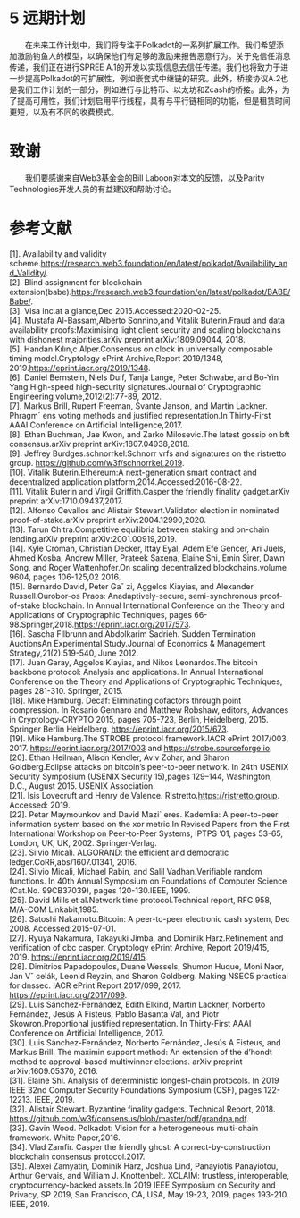 # 5 远期计划    
&emsp;&emsp;在未来工作计划中，我们将专注于Polkadot的一系列扩展工作。我们希望添加激励钓鱼人的模型，以确保他们有足够的激励来报告恶意行为。关于免信任消息传递，我们正在进行SPREE A.1的开发以实现信息去信任传递。我们也将致力于进一步提高Polkadot的可扩展性，例如嵌套式中继链的研究。此外，桥接协议A.2也是我们工作计划的一部分，例如进行与比特币、以太坊和Zcash的桥接。此外，为了提高可用性，我们计划启用平行线程，具有与平行链相同的功能，但是租赁时间更短，以及有不同的收费模式。  
# 致谢   
&emsp;&emsp;我们要感谢来自Web3基金会的Bill Laboon对本文的反馈，以及Parity Technologies开发人员的有益建议和帮助讨论。 
# 参考文献  
[1].	Availability and validity scheme.https://research.web3.foundation/en/latest/polkadot/Availability_and_Validity/.  
[2].	Blind assignment for blockchain extension(babe).https://research.web3.foundation/en/latest/polkadot/BABE/Babe/.  
[3].	Visa inc.at a glance,Dec 2015.Accessed:2020-02-25.  
[4].	Mustafa Al-Bassam,Alberto Sonnino,and Vitalik Buterin.Fraud and data availability proofs:Maximising light client security and scaling blockchains with dishonest majorities.arXiv preprint arXiv:1809.09044, 2018.  
[5].	Handan Kılın¸c Alper.Consensus on clock in universally composable timing model.Cryptology ePrint Archive,Report 2019/1348, 2019.https://eprint.iacr.org/2019/1348.  
[6].	Daniel Bernstein, Niels Duif, Tanja Lange, Peter Schwabe, and Bo-Yin Yang.High-speed high-security signatures.Journal of Cryptographic Engineering volume,2012(2):77-89, 2012.  
[7].	Markus Brill, Rupert Freeman, Svante Janson, and Martin Lackner. Phragm´ ens voting methods and justified representation.In Thirty-First AAAI Conference on Artificial Intelligence,2017.  
[8].	Ethan Buchman, Jae Kwon, and Zarko Milosevic.The latest gossip on bft consensus.arXiv preprint arXiv:1807.04938,2018.  
[9].	Jeffrey Burdges.schnorrkel:Schnorr vrfs and signatures on the ristretto group. https://github.com/w3f/schnorrkel,2019.  
[10].	Vitalik Buterin.Ethereum:A next-generation smart contract and decentralized application platform,2014.Accessed:2016-08-22.  
[11].	Vitalik Buterin and Virgil Griffith.Casper the friendly finality gadget.arXiv preprint arXiv:1710.09437,2017.  
[12].	Alfonso Cevallos and Alistair Stewart.Validator election in nominated proof-of-stake.arXiv preprint arXiv:2004.12990,2020.  
[13].	Tarun Chitra.Competitive equilibria between staking and on-chain lending.arXiv preprint arXiv:2001.00919,2019.  
[14].	Kyle Croman, Christian Decker, Ittay Eyal, Adem Efe Gencer, Ari Juels, Ahmed Kosba, Andrew Miller, Prateek Saxena, Elaine Shi, Emin Sirer, Dawn Song, and Roger Wattenhofer.On scaling decentralized blockchains.volume 9604, pages 106-125,02 2016.  
[15].	Bernardo David, Peter Gaˇ zi, Aggelos Kiayias, and Alexander Russell.Ourobor-os Praos: Anadaptively-secure, semi-synchronous proof-of-stake blockchain. In Annual International Conference on the Theory and Applications of Cryptographic Techniques, pages 66-98.Springer,2018.https://eprint.iacr.org/2017/573.  
[16].	Sascha Fllbrunn and Abdolkarim Sadrieh. Sudden Termination AuctionsAn Experimental Study.Journal of Economics & Management Strategy,21(2):519-540, June 2012.  
[17].	Juan Garay, Aggelos Kiayias, and Nikos Leonardos.The bitcoin backbone protocol: Analysis and applications. In Annual International Conference on the Theory and Applications of Cryptographic Techniques, pages 281-310. Springer, 2015.  
[18].	Mike Hamburg. Decaf: Eliminating cofactors through point compression. In Rosario Gennaro and Matthew Robshaw, editors, Advances in Cryptology-CRYPTO 2015, pages 705-723, Berlin, Heidelberg, 2015. Springer Berlin Heidelberg. https://eprint.iacr.org/2015/673.  
[19].	Mike Hamburg.The STROBE protocol framework.IACR ePrint 2017/003, 2017. https://eprint.iacr.org/2017/003 and https://strobe.sourceforge.io.  
[20].	Ethan Heilman, Alison Kendler, Aviv Zohar, and Sharon Goldberg.Eclipse attacks on bitcoin’s peer-to-peer network. In 24th USENIX Security Symposium (USENIX Security 15),pages 129–144, Washington, D.C., August 2015. USENIX Association.  
[21].	Isis Lovecruft and Henry de Valence. Ristretto.https://ristretto.group. Accessed: 2019.  
[22].	Petar Maymounkov and David Mazi` eres. Kademlia: A peer-to-peer information system based on the xor metric.In Revised Papers from the First International Workshop on Peer-to-Peer Systems, IPTPS ’01, pages 53-65, London, UK, UK, 2002. Springer-Verlag.  
[23].	Silvio Micali. ALGORAND: the efficient and democratic ledger.CoRR,abs/1607.01341, 2016.  
[24].	Silvio Micali, Michael Rabin, and Salil Vadhan.Verifiable random functions. In 40th Annual Symposium on Foundations of Computer Science (Cat.No. 99CB37039), pages 120-130.IEEE, 1999.  
[25].	David Mills et al.Network time protocol.Technical report, RFC 958, M/A-COM Linkabit,1985.  
[26].	Satoshi Nakamoto.Bitcoin: A peer-to-peer electronic cash system, Dec 2008. Accessed:2015-07-01.  
[27].	Ryuya Nakamura, Takayuki Jimba, and Dominik Harz.Refinement and verification of cbc casper. Cryptology ePrint Archive, Report 2019/415, 2019. https://eprint.iacr.org/2019/415.  
[28].	Dimitrios Papadopoulos, Duane Wessels, Shumon Huque, Moni Naor, Jan Vˇ celák, Leonid Reyzin, and Sharon Goldberg. Making NSEC5 practical for dnssec. IACR ePrint Report 2017/099, 2017. https://eprint.iacr.org/2017/099.  
[29].	Luis Sánchez-Fernández, Edith Elkind, Martin Lackner, Norberto Fernández, Jesús A Fisteus, Pablo Basanta Val, and Piotr Skowron.Proportional justified representation. In Thirty-First AAAI Conference on Artificial Intelligence, 2017.  
[30].	Luis Sánchez-Fernández, Norberto Fernández, Jesús A Fisteus, and Markus Brill. The maximin support method: An extension of the d’hondt method to approval-based multiwinner elections. arXiv preprint arXiv:1609.05370, 2016.  
[31].	Elaine Shi. Analysis of deterministic longest-chain protocols. In 2019 IEEE 32nd Computer Security Foundations Symposium (CSF), pages 122-12213. IEEE, 2019.  
[32].	Alistair Stewart. Byzantine finality gadgets. Technical Report, 2018. https://github.com/w3f/consensus/blob/master/pdf/grandpa.pdf.  
[33].	Gavin Wood. Polkadot: Vision for a heterogeneous multi-chain framework. White Paper,2016.  
[34].	Vlad Zamfir. Casper the friendly ghost: A correct-by-construction blockchain consensus protocol.2017.  
[35].	Alexei Zamyatin, Dominik Harz, Joshua Lind, Panayiotis Panayiotou, Arthur Gervais, and William J. Knottenbelt. XCLAIM: trustless, interoperable, cryptocurrency-backed assets.In 2019 IEEE Symposium on Security and Privacy, SP 2019, San Francisco, CA, USA, May 19-23, 2019, pages 193-210. IEEE, 2019.  

